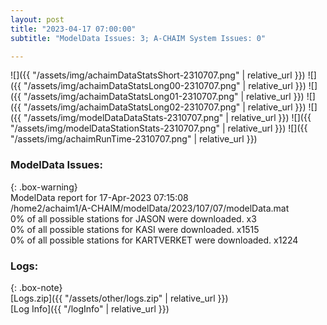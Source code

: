 ```yaml
---
layout: post
title: "2023-04-17 07:00:00"
subtitle: "ModelData Issues: 3; A-CHAIM System Issues: 0"

---
```


![]({{ "/assets/img/achaimDataStatsShort-2310707.png" | relative_url }})
![]({{ "/assets/img/achaimDataStatsLong00-2310707.png" | relative_url }})
![]({{ "/assets/img/achaimDataStatsLong01-2310707.png" | relative_url }})
![]({{ "/assets/img/achaimDataStatsLong02-2310707.png" | relative_url }})
![]({{ "/assets/img/modelDataDataStats-2310707.png" | relative_url }})
![]({{ "/assets/img/modelDataStationStats-2310707.png" | relative_url }})
![]({{ "/assets/img/achaimRunTime-2310707.png" | relative_url }})


### ModelData Issues:  
  
{: .box-warning}  
 ModelData report for 17-Apr-2023 07:15:08   
 /home2/achaim1/A-CHAIM/modelData/2023/107/07/modelData.mat   
 0% of all possible stations for JASON were downloaded. x3   
 0% of all possible stations for KASI were downloaded. x1515   
 0% of all possible stations for KARTVERKET were downloaded. x1224   
  


### Logs:  
  
{: .box-note}  
[Logs.zip]({{ "/assets/other/logs.zip" | relative_url }})  
[Log Info]({{ "/logInfo" | relative_url }})  
